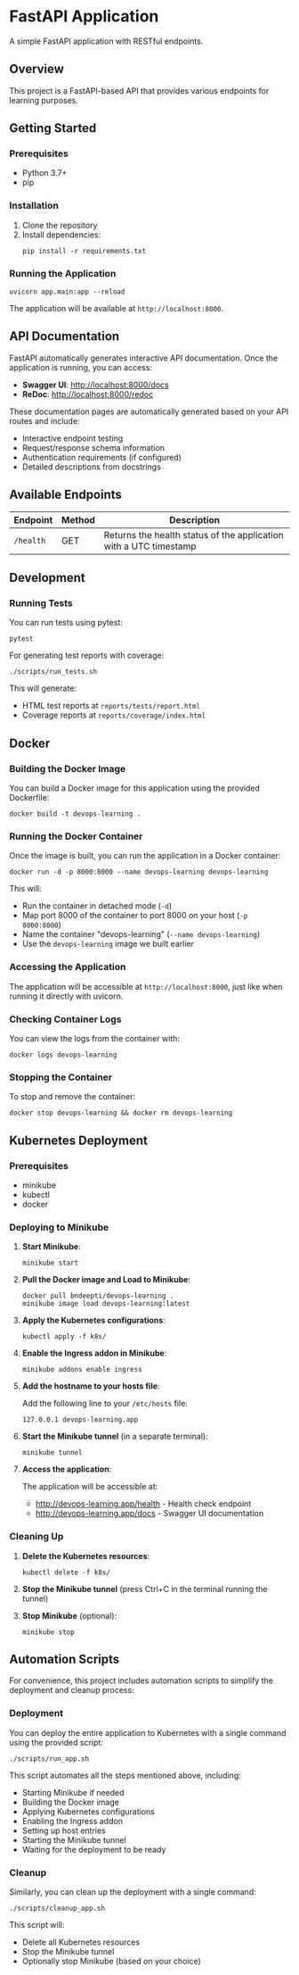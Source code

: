 # FastAPI Application

A simple FastAPI application with RESTful endpoints.

## Overview

This project is a FastAPI-based API that provides various endpoints for learning purposes.

## Getting Started

### Prerequisites

- Python 3.7+
- pip

### Installation

1. Clone the repository
2. Install dependencies:
   ```
   pip install -r requirements.txt
   ```

### Running the Application

```
uvicorn app.main:app --reload
```

The application will be available at `http://localhost:8000`.

## API Documentation

FastAPI automatically generates interactive API documentation. Once the application is running, you can access:

- **Swagger UI**: [http://localhost:8000/docs](http://localhost:8000/docs)
- **ReDoc**: [http://localhost:8000/redoc](http://localhost:8000/redoc)

These documentation pages are automatically generated based on your API routes and include:
- Interactive endpoint testing
- Request/response schema information
- Authentication requirements (if configured)
- Detailed descriptions from docstrings

## Available Endpoints

| Endpoint | Method | Description |
|----------|--------|-------------|
| `/health` | GET | Returns the health status of the application with a UTC timestamp |

## Development

### Running Tests

You can run tests using pytest:

```
pytest
```

For generating test reports with coverage:

```
./scripts/run_tests.sh
```

This will generate:
- HTML test reports at `reports/tests/report.html`
- Coverage reports at `reports/coverage/index.html`

## Docker

### Building the Docker Image

You can build a Docker image for this application using the provided Dockerfile:

```
docker build -t devops-learning .
```

### Running the Docker Container

Once the image is built, you can run the application in a Docker container:

```
docker run -d -p 8000:8000 --name devops-learning devops-learning
```

This will:
- Run the container in detached mode (`-d`)
- Map port 8000 of the container to port 8000 on your host (`-p 8000:8000`)
- Name the container "devops-learning" (`--name devops-learning`)
- Use the `devops-learning` image we built earlier

### Accessing the Application

The application will be accessible at `http://localhost:8000`, just like when running it directly with uvicorn.

### Checking Container Logs

You can view the logs from the container with:

```
docker logs devops-learning
```

### Stopping the Container

To stop and remove the container:

```
docker stop devops-learning && docker rm devops-learning
```

## Kubernetes Deployment

### Prerequisites

- minikube
- kubectl
- docker

### Deploying to Minikube

1. **Start Minikube**:
   ```
   minikube start
   ```

2. **Pull the Docker image and Load to Minikube**:
   ```
   docker pull bndeepti/devops-learning .
   minikube image load devops-learning:latest
   ```

3. **Apply the Kubernetes configurations**:
   ```
   kubectl apply -f k8s/
   ```

4. **Enable the Ingress addon in Minikube**:
   ```
   minikube addons enable ingress
   ```

5. **Add the hostname to your hosts file**:
   
   Add the following line to your `/etc/hosts` file:
   ```
   127.0.0.1 devops-learning.app
   ```

6. **Start the Minikube tunnel** (in a separate terminal):
   ```
   minikube tunnel
   ```

7. **Access the application**:
   
   The application will be accessible at:
   - http://devops-learning.app/health - Health check endpoint
   - http://devops-learning.app/docs - Swagger UI documentation

### Cleaning Up

1. **Delete the Kubernetes resources**:
   ```
   kubectl delete -f k8s/
   ```

2. **Stop the Minikube tunnel** (press Ctrl+C in the terminal running the tunnel)

3. **Stop Minikube** (optional):
   ```
   minikube stop
   ```

## Automation Scripts

For convenience, this project includes automation scripts to simplify the deployment and cleanup process:

### Deployment

You can deploy the entire application to Kubernetes with a single command using the provided script:

```
./scripts/run_app.sh
```

This script automates all the steps mentioned above, including:
- Starting Minikube if needed
- Building the Docker image
- Applying Kubernetes configurations
- Enabling the Ingress addon
- Setting up host entries
- Starting the Minikube tunnel
- Waiting for the deployment to be ready

### Cleanup

Similarly, you can clean up the deployment with a single command:

```
./scripts/cleanup_app.sh
```

This script will:
- Delete all Kubernetes resources
- Stop the Minikube tunnel
- Optionally stop Minikube (based on your choice)
